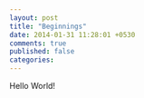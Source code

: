 ```yaml
---
layout: post
title: "Beginnings"
date: 2014-01-31 11:28:01 +0530
comments: true
published: false
categories: 
---
```


Hello World!
